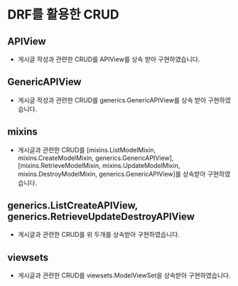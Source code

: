 # DRF를 활용한 CRUD

## APIView 
- 게시글 작성과 관련한 CRUD를 APIView를 상속 받아 구현하였습니다.

## GenericAPIView
- 게시글 작성과 관련한 CRUD를 generics.GenericAPIView를 상속 받아 구현하였습니다.

## mixins
- 게시글과 관련한 CRUD를 [mixins.ListModelMixin, mixins.CreateModelMixin, generics.GenericAPIView], [mixins.RetrieveModelMixin, mixins.UpdateModelMixin, mixins.DestroyModelMixin, generics.GenericAPIView]를 상속받아 구현하였습니다.

## generics.ListCreateAPIView, generics.RetrieveUpdateDestroyAPIView
- 게시글과 관련한 CRUD를 위 두개를 상속받아 구현하였습니다.

## viewsets
- 게시글과 관련한 CRUD를 viewsets.ModelViewSet을 상속받아 구현하였습니다.
